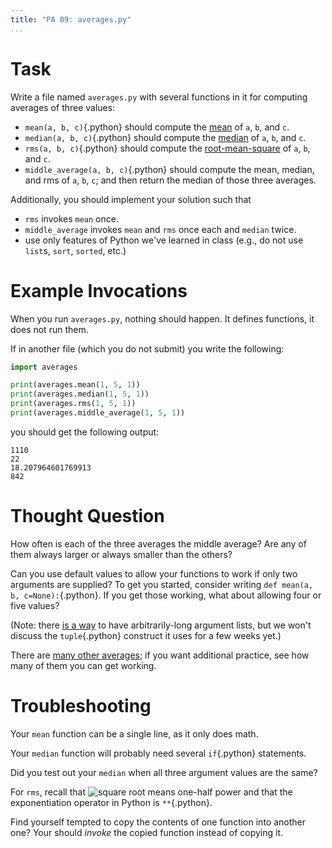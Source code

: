 ```yaml
---
title: "PA 09: averages.py"
...
```


# Task

Write a file named `averages.py` with several functions in it for computing averages of three values:

- `mean(a, b, c)`{.python} should compute the [mean](https://en.wikipedia.org/wiki/Arithmetic_mean) of `a`, `b`, and `c`.
- `median(a, b, c)`{.python} should compute the [median](https://en.wikipedia.org/wiki/Median) of `a`, `b`, and `c`.
- `rms(a, b, c)`{.python} should compute the [root-mean-square](https://en.wikipedia.org/wiki/Root_mean_square) of `a`, `b`, and `c`.
- `middle_average(a, b, c)`{.python} should compute the mean, median, and rms of `a`, `b`, `c`; and then return the median of those three averages.

Additionally, you should implement your solution such that

- `rms` invokes `mean` once.
- `middle_average` invokes `mean` and `rms` once each and `median` twice.
- use only features of Python we've learned in class (e.g., do not use `list`s, `sort`, `sorted`, etc.)


# Example Invocations

When you run `averages.py`, nothing should happen.
It defines functions, it does not run them.

If in another file (which you do not submit) you write the following:

````python
import averages

print(averages.mean(1, 5, 1))
print(averages.median(1, 5, 1))
print(averages.rms(1, 5, 1))
print(averages.middle_average(1, 5, 1))
````

you should get the following output:

````
1110
22
18.207964601769913
842
````


# Thought Question

How often is each of the three averages the middle average?  Are any of them always larger or always smaller than the others?

Can you use default values to allow your functions to work if only two arguments are supplied?  To get you started, consider writing `def mean(a, b, c=None):`{.python}.  If you get those working, what about allowing four or five values?

(Note: there [is a way](https://docs.python.org/3/tutorial/controlflow.html#arbitrary-argument-lists) to have arbitrarily-long argument lists, but we won't discuss the `tuple`{.python} construct it uses for a few weeks yet.)

There are [many other averages](https://en.wikipedia.org/wiki/Average); if you want additional practice, see how many of them you can get working.


# Troubleshooting

Your `mean` function can be a single line, as it only does math.

Your `median` function will probably need several `if`{.python} statements.

Did you test out your `median` when all three argument values are the same?

For `rms`, recall that <img src="https://wikimedia.org/api/rest_v1/media/math/render/svg/ceaad50b7a0ae8ad64014319f138887ec5147f6c" title="square root means one-half power"/> and that the exponentiation operator in Python is `**`{.python}.

Find yourself tempted to copy the contents of one function into another one? Your should *invoke* the copied function instead of copying it.
